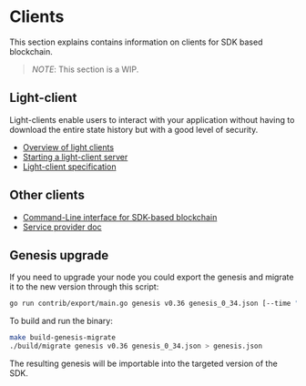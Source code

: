 # Clients

This section explains contains information on clients for SDK based blockchain. 

>*NOTE*: This section is a WIP. 

## Light-client

Light-clients enable users to interact with your application without having to download the entire state history but with a good level of security. 

- [Overview of light clients](./lite/README.md)
- [Starting a light-client server](./lite/getting_started.md)
- [Light-client specification](./lite/specification.md)

## Other clients

- [Command-Line interface for SDK-based blockchain](./cli.md)
- [Service provider doc](./service-providers.md)

## Genesis upgrade

If you need to upgrade your node you could export the genesis and migrate it to the new version through this script:

```bash
go run contrib/export/main.go genesis v0.36 genesis_0_34.json [--time "2019-04-22T17:00:11Z"] [--chain-id test] > ~/.gaiad/genesis.json 
```

To build and run the binary:
```bash
make build-genesis-migrate
./build/migrate genesis v0.36 genesis_0_34.json > genesis.json
```

The resulting genesis will be importable into the targeted version of the SDK.
